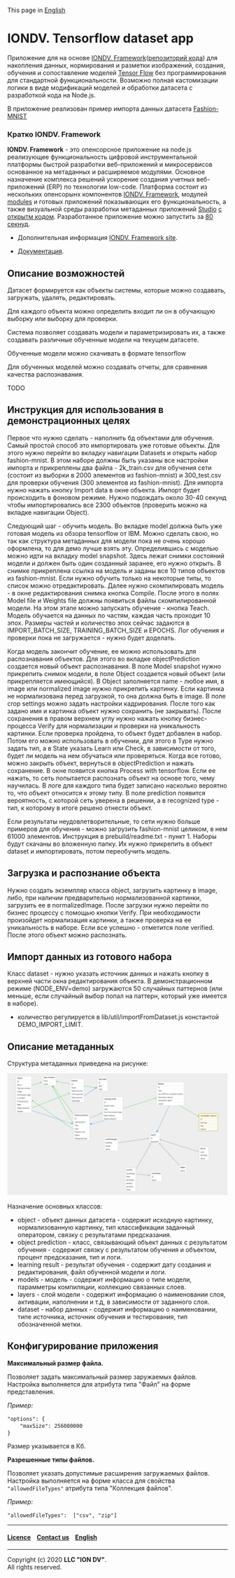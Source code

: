 This page in [English](./README.md)

# IONDV. Tensorflow dataset app 
Приложение для на основе [IONDV. Framework](https://iondv.com)([репозиторий кода](https://github.com/iondv/framework)) 
для накопления данных, нормирования и разметки изображений, создания, обучения и сопоставление моделей [Tensor Flow](https://www.tensorflow.org/) без программирования 
для стандартной функциональности. Возможно полная кастомизации логики в виде модификаций моделей и обработки датасета с разработкой кода на Node.js.

В приложение реализован пример импорта данных датасета [Fashion-MNIST](https://github.com/zalandoresearch/fashion-mnist)

### Кратко IONDV. Framework

**IONDV. Framework** - это опенсорсное приложение на node.js реализующее функциональность цифровой инструментальной платформы 
быстрой разработки веб-приложений и микросервисов основанное на метаданных и расширяемое модулями. Основное назначение комплекса решений
ускорение создания учетных веб-приложений (ERP) по технологии low-code. Платформа состоит из нескольких опенсорынх компонентов [IONDV. Framework](https://github.com/iondv/framework), модулей
[modules](https://github.com/topics/iondv-module) и готовых приложений показывающих его функциональность, а также
визуальной среды разработки метаданных приложений [Studio](https://studio.iondv.com) [с открытм кодом](https://github.com/iondv/studio). 
Разработанное приложение можно запустить за [80 секнуд](https://youtu.be/s7q9_YXkeEo).

* Дополнительная информация [IONDV. Framework site](https://iondv.com). 

* [Документация](https://iondv.readthedocs.io/ru/latest/).

## Описание возможностей

Датасет формируется как объекты системы, которые можно создавать, загружать, удалять, редактировать.

Для каждого объекта можно определить входит ли он в обучающую выборку или выборку для проверки.

Система позволяет создавать модели и параметризировать их, а также создавать различные обученные модели на текущем датасете. 

Обученные модели можно скачивать в формате tensorflow

Для обученных моделей можно создавать отчеты, для сравнения качества распознавания.

TODO

## Инструкция для использования в демонстрационных целях
Первое что нужно сделать - наполнить бд объектами для обучения. Самый простой способ это импортировать уже готовые
объекты. Для этого нужно перейти во вкладку навигации Datasets и открыть набор fashion-mnist. В этом наборе
должны быть указаны все настройки импорта и прикреплены два файла - 2k_train.csv для обучения сети (состоит из выборки в 2000 элементов из fashion-mnist)
и 300_test.csv для проверки обучения (300 элементов из fashion-mnist). Для импорта нужно нажать кнопку Import data в окне объекта.
Импорт будет происходить в фоновом режиме. Нужно подождать около 30-40 секунд чтобы импортировались все 2300 объектов (проверить можно на вкладке навигации Object).  

Следующий шаг - обучить модель. Во вкладке model должна быть уже готовая модель из обзора tensorflow от IBM. Можно сделать свою, но так как структура метаданных
для модели пока не очень хорошо оформлена, то для демо лучше взять эту. Определившись с моделью можно идти на вкладку model snapshot. Здесь лежат снимки состояний
модели и должен быть один созданный заранее, его нужно открыть. В снимке прикреплена ссылка на модель и заданы все 10 типов объектов из fashion-mnist. 
Если нужно обучить только на некоторые типы, то список можно отредактировать. Далее нужно скомпилировать модель - в окне редактирования снимка кнопка Compile. 
После этого в полях Model file и Weights file должны появиться файлы скомпилированной модели. На этом этапе можно запускать обучение - кнопка Teach.
Модель обучается на данных по частям, каждая часть проходит 10 эпох. Размеры частей и количество эпох сейчас задаются в IMPORT_BATCH_SIZE, TRAINING_BATCH_SIZE и EPOCHS.
Лог обучения и проверки пока не загружается - нужно будет доделать.

Когда модель закончит обучение, ее можно использовать для распознавания объектов. Для этого во вкладке objectPrediction создается новый объект распознавания.
В поле Model snapshot нужно прикрепить снимок модели, в поле Object создается новый объект (или прикрепляется имеющийся).
В Object заполняется name - любое имя, в image или normalized image нужно прикрепить картинку. Если картинка не нормализована перед загрузкой, то она должна быть в image.
В поле crop settings можно задать настройки кадрирования. После того как задано имя и картинка объект нужно сохранить (не закрывать). После сохранения в правом верхнем углу
нужно нажать кнопку бизнес-процесса Verify для нормализации и проверки на уникальность картинки. Если проверка пройдена, то объект будет добавлен в набор. Потом его можно использовать в
обучении, для этого в Type нужно задать тип, а в State указать Learn или Check, в зависимости от того, будет ли модель на нем обучаться или проверяться.
Когда все готово, можно закрыть объект, вернуться в objectPrediction и нажать сохранение. В окне появится кнопка Process with tensorflow. Если ее нажать, то сеть попытается распознать объект на основе
того, чему научилась. В логе для каждого типа будет записано насколько вероятно то, что объект относится к этому типу. В поле prediction появится вероятность, с которой сеть уверена в решении, 
а в recognized type - тип, к которому в итоге решено отнести объект.

Если результаты неудовлетворительные, то сети нужно больше примеров для обучения - можно загрузить fashion-mnist целиком, в нем 61000 элементов. Инструкция в prebuild/readme.txt - пункт 1. Наборы будут скачаны во вложенную папку.
Их нужно прикрепить в объект dataset и импортировать, потом переобучить модель.

## Загрузка и распознание объекта
Нужно создать экземпляр класса object, загрузить картинку в image, либо, при наличии предварительно нормализованной картинки, загрузить ее в normalizedImage.
После загрузки нужно перейти по бизнес процессу с помощью кнопки Verify.
При необходимости произойдет нормализация картинки, а также проверка на ее уникальность в наборе. Если все успешно - отметится поле verified. После этого объект можно распознать.

## Импорт данных из готового набора
Класс dataset - нужно указать источник данных и нажать кнопку в верхней части окна редактирования объекта.
В демонстрационном режиме (NODE_ENV=demo) загружаются 50 случайных паттернов (или меньше, если случайный выбор попал на паттерн, который уже имеется в наборе).
- количество регулируется в lib/util/importFromDataset.js константой DEMO_IMPORT_LIMIT.

## Описание метаданных

Структура метаданных приведена на рисунке:

<img src="/data_model.png">

Назначение основных классов:
* object - объект данных датасета - содержит исходную картинку, нормализованную картинку, тип классификации заданный оператором, связку с результатами предсказания.
* object prediction - класс, связывающий объект данных с результатом обучения - содержит связку с результатом обучения и объектом, процент предсказания, тип и логи.  
* learning result - результат обучения - содержит дату создания и редактирования, файл обученной модели и логи.
* models - модель - содержит информацию о типе модели, парамметры компиляции, коллекцию связанных слоев.
* layers - слой модели - содержит информацию о наименовании слоя, активации, наполнении и т.д, в зависимости от заданного слоя.
* dataset - набор данных - содержит информацию о наименовании, типе источника, источник обучения и тестирования, тип обозначенной метки.

## Конфигурирование приложения

**Максимальный размер файла.**

Позволяет задать максимальный размер заружаемых файлов. Настройка выполняется для атрибута типа "Файл" на форме представления.

_Пример:_
```
"options": {
    "maxSize": 256000000
} 
```

Размер указывается в Кб.

**Разрешенные типы файлов.**

Позволяет указать допустимые расширения загружаемых файлов. Настройка выполняется на форме класса для свойства `"allowedFileTypes"` атрибута типа "Коллекция файлов".

_Пример:_
```
"allowedFileTypes":  ["csv", "zip"] 
```
 --------------------------------------------------------------------------  
 
 
  #### [Licence](/LICENSE) &ensp;  [Contact us](https://iondv.ru) &ensp;  [English](./README.md)&ensp;           
 
 
 --------------------------------------------------------------------------  
 
 Copyright (c) 2020 **LLC "ION DV"**.  
 All rights reserved. 
